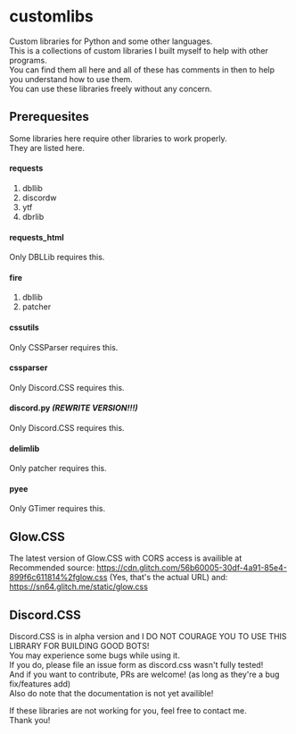 # customlibs
Custom libraries for Python and some other languages.  
This is a collections of custom libraries I built myself to help with other programs.  
You can find them all here and all of these has comments in then to help you understand how to use them.  
You can use these libraries freely without any concern.


Prerequesites
------
Some libraries here require other libraries to work properly.  
They are listed here.  
#### requests
1. dbllib  
2. discordw  
3. ytf
4. dbrlib
#### requests_html
Only DBLLib requires this.
#### fire
1. dbllib
2. patcher
#### cssutils
Only CSSParser requires this.
#### cssparser
Only Discord.CSS requires this.
#### discord.py ***(REWRITE VERSION!!!)***
Only Discord.CSS requires this.
#### delimlib
Only patcher requires this.
#### pyee
Only GTimer requires this.

Glow.CSS
------
The latest version of Glow.CSS with CORS access is availible at  
Recommended source: https://cdn.glitch.com/56b60005-30df-4a91-85e4-899f6c611814%2fglow.css (Yes, that's the actual URL)
and:
https://sn64.glitch.me/static/glow.css 

Discord.CSS
------
Discord.CSS is in alpha version and I DO NOT COURAGE YOU TO USE THIS LIBRARY FOR BUILDING GOOD BOTS!  
You may experience some bugs while using it.  
If you do, please file an issue form as discord.css wasn't fully tested!  
And if you want to contribute, PRs are welcome! (as long as they're a bug fix/features add)  
Also do note that the documentation is not yet availible!

If these libraries are not working for you, feel free to contact me.  
Thank you!
